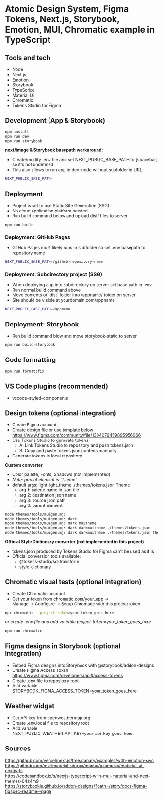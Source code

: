 # Atomic Design System, Figma Tokens, Next.js, Storybook, Emotion, MUI, Chromatic example in TypeScript

## Tools and tech

- Node
- Next.js
- Emotion
- Storybook
- TypeScript
- Material UI
- Chromatic
- Tokens Studio for Figma

## Development (App & Storybook)
```bash
npm install
npm run dev
npm run storybook
```

**next/image & Storybook basepath workaround:**
- Create/modify .env file and set NEXT_PUBLIC_BASE_PATH to [spacebar] so it's not undefined
- This also allows to run app in dev mode without subfolder in URL
```bash
NEXT_PUBLIC_BASE_PATH= 
```

## Deployment
- Project is set to use Static Site Generation (SSG)
- No cloud application platform needed
- Run build command below and upload dist/ files to server
```bash
npm run build
```

### Deployment: GitHub Pages
- GitHub Pages most likely runs in subfolder so set .env basepath to repository name
```bash
NEXT_PUBLIC_BASE_PATH=/github-repository-name
```

### Deployment: Subdirectory project (SSG)
- When deploying app into subdirectory on server set base path in .env
- Run normal build command above
- Move contents of 'dist' folder into /appname/ folder on server 
- Site should be visible at yourdomain.com/appname
```bash
NEXT_PUBLIC_BASE_PATH=/appname
```

## Deployment: Storybook
- Run build command blow and move storybook-static to server
```bash
npm run build-storybook
```

## Code formatting
```bash
npm run format:fix
```


## VS Code plugins (recommended)

- vscode-styled-components

## Design tokens (optional integration)

- Create Figma account
- Create design file or use template below  
  https://www.figma.com/community/file/1304079459895956066
- Use Tokens Studio to generate tokens
  - A: Link Tokens Studio to repository and push tokens.json
  - B: Copy and paste tokens.json contens manually
- Generate tokens in local repository

**Custom converter**

- Color palette, Fonts, Shadows (not implemented)
- _Note: parent element is 'Theme'_
- default args: light light_theme ./themes/tokens.json Theme
  - arg 1: palette name in json file
  - arg 2: destination json name
  - arg 3: source json path
  - arg 3: parent element

```bash
node themes/tools/muigen.mjs
node themes/tools/muigen.mjs dark
node themes/tools/muigen.mjs dark muitheme
node themes/tools/muigen.mjs dark darkmuitheme ./themes/tokens.json
node themes/tools/muigen.mjs dark darkmuitheme ./themes/tokens.json Theme
```

**Official Style Dictionary converter (not implemented in this project)**

- tokens.json produced by Tokens Studio for Figma can't be used as it is
- Official conversion tools available:
  - @tokens-studio/sd-transform
  - style-dictionary

## Chromatic visual tests (optional integration)

- Create Chromatic account
- Get your token from chromatic.com/your_app ->  
  Manage -> Configure -> Setup Chromatic with this project token

```bash
npx chromatic --project-token=your_token_goes_here
```
*or create .env file and add variable project-token=your_token_goes_here*
```bash
npm run chromatic
```

## Figma designs in Storybook (optional integration)

- Embed Figma designs into Storybook with @storybook/addon-designs
- Create Figma Access Token  
https://www.figma.com/developers/api#access-tokens
- Create .env file to repository root
- Add variable STORYBOOK_FIGMA_ACCESS_TOKEN=your_token_goes_here

## Weather widget

- Get API key from openweathermap.org
- Create .env.local file to repository root
- Add variable NEXT_PUBLIC_WEATHER_API_KEY=your_api_key_goes_here

## Sources

https://github.com/vercel/next.js/tree/canary/examples/with-emotion-swc  
https://github.com/mui/material-ui/tree/master/examples/material-ui-nextjs-ts  
https://codesandbox.io/s/nextjs-typescript-with-mui-material-and-next-themes-04z4m9  
https://storybookjs.github.io/addon-designs/?path=/story/docs-figma-figspec-readme--page
